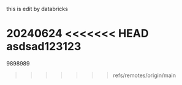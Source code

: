 this is edit by databricks

20240624
<<<<<<< HEAD
asdsad123123
=======
9898989
>>>>>>> refs/remotes/origin/main
